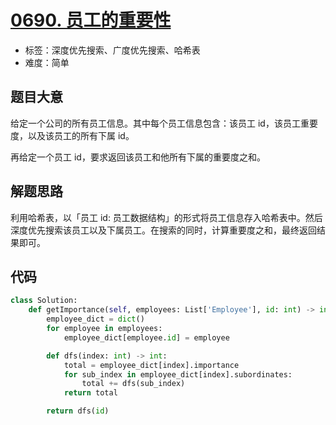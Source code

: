 # [0690. 员工的重要性](https://leetcode-cn.com/problems/employee-importance/)

- 标签：深度优先搜索、广度优先搜索、哈希表
- 难度：简单

## 题目大意

给定一个公司的所有员工信息。其中每个员工信息包含：该员工 id，该员工重要度，以及该员工的所有下属 id。

再给定一个员工 id，要求返回该员工和他所有下属的重要度之和。

## 解题思路

利用哈希表，以「员工 id: 员工数据结构」的形式将员工信息存入哈希表中。然后深度优先搜索该员工以及下属员工。在搜索的同时，计算重要度之和，最终返回结果即可。

## 代码

```Python
class Solution:
    def getImportance(self, employees: List['Employee'], id: int) -> int:
        employee_dict = dict()
        for employee in employees:
            employee_dict[employee.id] = employee

        def dfs(index: int) -> int:
            total = employee_dict[index].importance
            for sub_index in employee_dict[index].subordinates:
                total += dfs(sub_index)
            return total

        return dfs(id)
```

